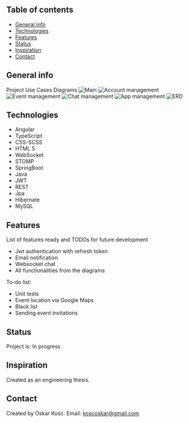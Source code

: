 ## Table of contents
* [General info](#general-info)
* [Technologies](#technologies)
* [Features](#features)
* [Status](#status)
* [Inspiration](#inspiration)
* [Contact](#contact)

## General info
Project Use Cases Diagrams
![Main](https://user-images.githubusercontent.com/62342040/150821658-07a75408-67b3-46e7-ae31-7d0c108002d8.PNG)
![Account management](https://user-images.githubusercontent.com/62342040/150823206-ff34ba32-1215-40e1-a350-9b4b1c1fde83.PNG)
![Event management](https://user-images.githubusercontent.com/62342040/150824411-90619b61-052a-4fa2-826d-bfdf7b0b1bf4.PNG)
![Chat management](https://user-images.githubusercontent.com/62342040/150825194-02adc2be-6b4f-4b48-b762-46c08762f332.PNG)
![App management](https://user-images.githubusercontent.com/62342040/150825966-dfe50915-c8c3-49fb-93df-a21ce9a08fdd.PNG)
![ERD](https://user-images.githubusercontent.com/62342040/150826461-ba9d7e1f-8bf1-4971-b209-d7a4294e5383.png)

## Technologies
* Angular
* TypeScript
* CSS-SCSS
* HTML 5
* WebSocket
* STOMP
* SpringBoot
* Java
* JWT
* REST
* Jpa
* Hibernate
* MySQL

## Features
List of features ready and TODOs for future development
* Jwt authentication with refresh token
* Email notification
* Websocket chat
* All functionalities from the diagrams

To-do list:
* Unit tests
* Event location via Google Maps
* Black list
* Sending event invitations

## Status
Project is: In progress

## Inspiration
Created as an engineering thesis.

## Contact
Created by Oskar Kość.
Email: koscoskar@gmail.com
